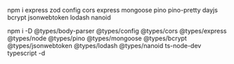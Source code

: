 npm i express zod config cors express mongoose pino pino-pretty dayjs bcrypt jsonwebtoken lodash nanoid

npm i -D @types/body-parser @types/config @types/cors @types/express @types/node @types/pino @types/mongoose @types/bcrypt @types/jsonwebtoken @types/lodash @types/nanoid ts-node-dev typescript -d